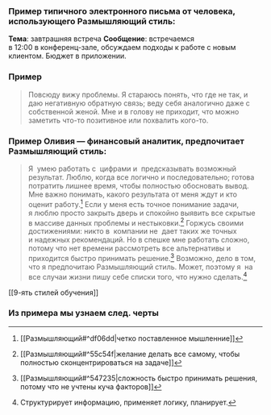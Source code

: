 ### Пример типичного электронного письма от человека, использующего Размышляющий стиль:
**Тема**: завтрашняя встреча 
**Сообщение**: встречаемся в 12:00 в конференц-зале, обсуждаем подходы к работе с новым клиентом. Бюджет в приложении.

### Пример
>Повсюду вижу проблемы. Я стараюсь понять, что где не так, и даю негативную обратную связь; веду себя аналогично даже с собственной женой. Мне и в голову не приходит, что можно заметить что-то позитивное или похвалить кого-то.


### Пример Оливия — финансовый аналитик, предпочитает Размышляющий стиль:
>Я  умею работать с  цифрами и  предсказывать возможный результат. Люблю, когда все логично и последовательно; готова потратить лишнее время, чтобы полностью обосновать вывод. Мне важно понимать, какого результата от меня ждут и кто оценит работу.[^1] Если у меня есть точное понимание задачи, я люблю просто закрыть дверь и спокойно выявить все скрытые в массиве данных проблемы и нестыковки.[^2] Горжусь своими достижениями: никто в  компании не  дает таких же точных и надежных рекомендаций. Но в спешке мне работать сложно, потому что нет времени рассмотреть все альтернативы и  приходится быстро принимать решение.[^3] Возможно, дело в том, что я предпочитаю Размышляющий стиль. Может, поэтому я  на  все случаи жизни пишу себе списки того, что нужно сделать.[^4]

[[9-ять стилей обучения]]


### Из примера мы узнаем след. черты
[^1]:[[Размышляющий#^df06dd|четко поставленное мышленние]]
[^2]:[[Размышляющий#^55c54f|желание делать все самому, чтобы полностью сконцентрироваться на задаче]]
[^3]:[[Размышляющий#^547235|сложность быстро принимать решения, потому что не учтены куча факторов]]
[^4]: Структурирует информацию, применяет логику, планирует.

